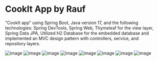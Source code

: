 # CookIt App by Rauf
 "CookIt app" using Spring Boot, Java version 17, and the following technologies: Spring DevTools, Spring Web, Thymeleaf
for the view layer, Spring Data JPA, Utilized H2 Database for the embedded database and implemented an MVC design pattern with
controllers, service, and repository layers.

![image](https://github.com/raufdevo/CookIt/assets/98706594/e09bf079-0639-456c-a59d-b6e7f4b05d04)
![image](https://github.com/raufdevo/CookIt/assets/98706594/33642d33-5f6d-47d4-95e4-21b9f40d901b)
![image](https://github.com/raufdevo/CookIt/assets/98706594/8f6d064c-63bc-4e14-8655-c382539788e5)
![image](https://github.com/raufdevo/CookIt/assets/98706594/f7e07eec-a450-4564-9174-f9ef6d6f8105)
![image](https://github.com/raufdevo/CookIt/assets/98706594/78bc9251-d77f-4ae1-9230-418934595554)
![image](https://github.com/raufdevo/CookIt/assets/98706594/df213fb3-fc49-4e2d-9519-6fd994326d2d)
![image](https://github.com/raufdevo/CookIt/assets/98706594/e3ceaa40-85f7-41c4-a90f-3d0f429aca9e)
![image](https://github.com/raufdevo/CookIt/assets/98706594/874b0799-ad07-4ab1-b13b-2b6d31d51956)

